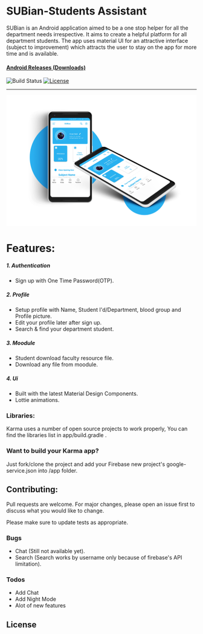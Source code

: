 # SUBian-Students Assistant
SUBian is an Android application aimed to be a one stop helper for all the department needs irrespective. It aims to create a helpful platform for all department students. The app uses material UI for an attractive interface (subject to improvement) which attracts the user to stay on the app for more time and is available.

#### [Android Releases (Downloads)](https://github.com/n3o-d4rk3r/SUBian-Students-Assistant)

![Build Status](https://travis-ci.com/YahiaAngelo/ProjectKarma.svg?token=yFduMLnycQ4NCCzJTete&branch=master)
[![License](https://img.shields.io/badge/license-GNU-blue.svg)](https://www.gnu.org/licenses/)

---

![Showcase](https://github.com/n3o-d4rk3r/SUBian-Students-Assistant/blob/main/Screenshot/sc-11.png?alt=media&token=eb563e2c-5583-4253-b883-3a21f2045b90)

# Features:

##### 1. Authentication
* Sign up with One Time Password(OTP).

##### 2. Profile
* Setup profile with Name, Student I'd/Department, blood group and Profile picture.
* Edit your profile later after sign up.
* Search & find your department student.

##### 3. Moodule
* Student download faculty resource file.
* Download any file from moodule.

##### 4. Ui
* Built with the latest Material Design Components.
* Lottie animations.

### Libraries:

Karma uses a number of open source projects to work properly, You can find the libraries list in app/build.gradle .

### Want to build your Karma app?

Just fork/clone the project and add your Firebase new project's google-service.json into /app folder.

## Contributing:
Pull requests are welcome. For major changes, please open an issue first to discuss what you would like to change.

Please make sure to update tests as appropriate.

### Bugs
- Chat (Still not available yet).
- Search (Search works by username only because of firebase's API limitation).

### Todos

 - Add Chat 
 - Add Night Mode
 - Alot of new features

License
----


